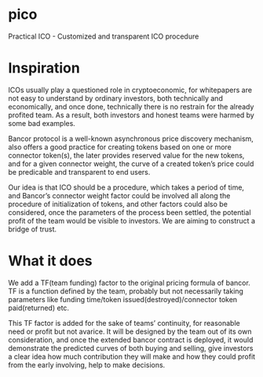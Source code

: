 # pico
Practical ICO - Customized and transparent ICO procedure

# Inspiration
ICOs usually play a questioned role in cryptoeconomic, for whitepapers are not easy to understand by ordinary investors, both technically and economically, and once done, technically there is no restrain for the already profited team. As a result, both investors and honest teams were harmed by some bad examples.

Bancor protocol is a well-known asynchronous price discovery mechanism, also offers a good practice for creating tokens based on one or more connector token(s), the later provides reserved value for the new tokens, and for a given connector weight, the curve of a created token’s price could be predicable and transparent to end users.

Our idea is that ICO should be a procedure, which takes a period of time, and Bancor’s connector weight factor could be involved all along the procedure of initialization of tokens, and other factors could also be considered, once the parameters of the process been settled, the potential profit of the team would be visible to investors. We are aiming to construct a bridge of trust.

# What it does
We add a TF(team funding) factor to the original pricing formula of bancor. TF is a function defined by the team, probably but not necessarily taking parameters like funding time/token issued(destroyed)/connector token paid(returned) etc.

This TF factor is added for the sake of teams’ continuity, for reasonable need or profit but not avarice. It will be designed by the team out of its own consideration, and once the extended bancor contract is deployed, it would demonstrate the predicted curves of both buying and selling, give investors a clear idea how much contribution they will make and how they could profit from the early involving, help to make decisions.



